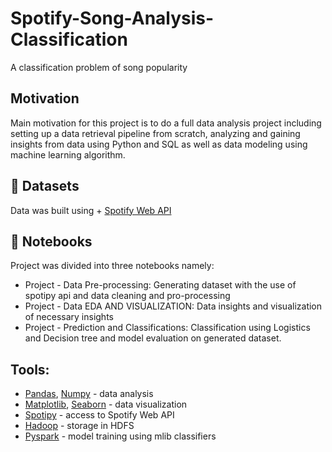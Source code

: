 # Spotify-Song-Analysis-Classification
A classification problem of song popularity


## Motivation

Main motivation for this project is to do a full data analysis project including setting up a data retrieval pipeline from scratch, analyzing and gaining insights from data using Python and SQL as well as data modeling using machine learning algorithm.


## 📁 Datasets

 Data was built using + [Spotify Web API](https://developer.spotify.com/documentation/web-api/)


## 📓 Notebooks
Project was divided into three notebooks namely:

* Project - Data Pre-processing: Generating dataset with the use of spotipy api and data cleaning and pro-processing
* Project - Data EDA AND VISUALIZATION: Data insights and visualization of necessary insights
* Project - Prediction and Classifications: Classification using Logistics and Decision tree and model evaluation on generated dataset.


## Tools:

* [Pandas](http://pandas.pydata.org/), [Numpy](http://www.numpy.org/) - data analysis
* [Matplotlib](https://matplotlib.org/), [Seaborn](https://seaborn.pydata.org/) - data visualization
* [Spotipy](https://spotipy.readthedocs.io/) - access to Spotify Web API
* [Hadoop](https://hadoop.apache.org/docs/r3.2.2/) - storage in HDFS
* [Pyspark](https://spark.apache.org/docs/latest/api/python/pyspark.mllib.html) - model training using mlib classifiers
